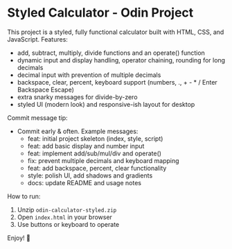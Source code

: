 # Styled Calculator - Odin Project

This project is a styled, fully functional calculator built with HTML, CSS, and JavaScript.
Features:
- add, subtract, multiply, divide functions and an operate() function
- dynamic input and display handling, operator chaining, rounding for long decimals
- decimal input with prevention of multiple decimals
- backspace, clear, percent, keyboard support (numbers, ., + - * / Enter Backspace Escape)
- extra snarky messages for divide-by-zero
- styled UI (modern look) and responsive-ish layout for desktop

Commit message tip:
- Commit early & often. Example messages:
  - feat: initial project skeleton (index, style, script)
  - feat: add basic display and number input
  - feat: implement add/sub/mul/div and operate()
  - fix: prevent multiple decimals and keyboard mapping
  - feat: add backspace, percent, clear functionality
  - style: polish UI, add shadows and gradients
  - docs: update README and usage notes

How to run:
1. Unzip `odin-calculator-styled.zip`
2. Open `index.html` in your browser
3. Use buttons or keyboard to operate

Enjoy! 🎉
